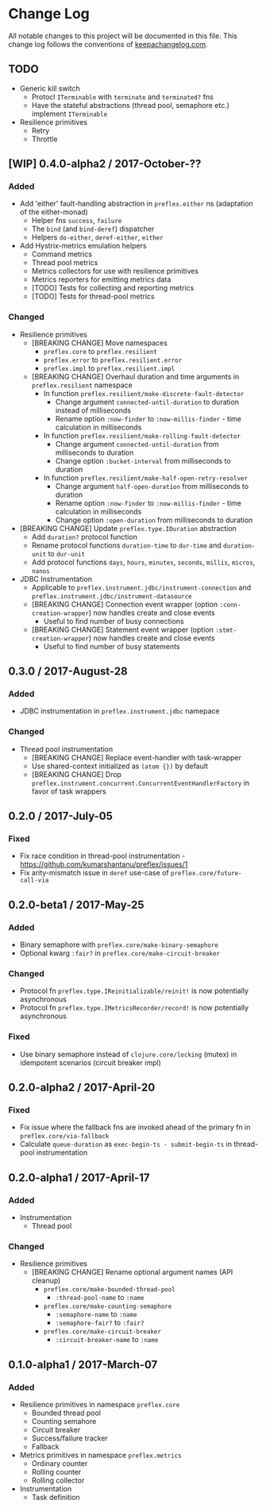 # Change Log
All notable changes to this project will be documented in this file. This change log follows the conventions of [keepachangelog.com](http://keepachangelog.com/).

## TODO

- Generic kill switch
  - Protocl `ITerminable` with `terminate` and `terminated?` fns
  - Have the stateful abstractions (thread pool, semaphore etc.) implement `ITerminable`
- Resilience primitives
  - Retry
  - Throttle


## [WIP] 0.4.0-alpha2 / 2017-October-??
### Added
- Add 'either' fault-handling abstraction in `preflex.either` ns (adaptation of the either-monad)
  - Helper fns `success`, `failure`
  - The `bind` (and `bind-deref`) dispatcher
  - Helpers `do-either`, `deref-either`, `either`
- Add Hystrix-metrics emulation helpers
  - Command metrics
  - Thread pool metrics
  - Metrics collectors for use with resilience primitives
  - Metrics reporters for emitting metrics data
  - [TODO] Tests for collecting and reporting metrics
  - [TODO] Tests for thread-pool metrics

### Changed
- Resilience primitives
  - [BREAKING CHANGE] Move namespaces
    - `preflex.core`  to `preflex.resilient`
    - `preflex.error` to `preflex.resilient.error`
    - `preflex.impl`  to `preflex.resilient.impl`
  - [BREAKING CHANGE] Overhaul duration and time arguments in `preflex.resilient` namespace
    - In function `preflex.resilient/make-discrete-fault-detector`
      - Change argument `connected-until-duration` to duration instead of milliseconds
      - Rename option `:now-finder` to `:now-millis-finder` - time calculation in milliseconds
    - In function `preflex.resilient/make-rolling-fault-detector`
      - Change argument `connected-until-duration` from milliseconds to duration
      - Change option `:bucket-interval` from milliseconds to duration
    - In function `preflex.resilient/make-half-open-retry-resolver`
      - Change argument `half-open-duration` from milliseconds to duration
      - Rename option `:now-finder` to `:now-millis-finder` - time calculation in milliseconds
      - Change option `:open-duration` from milliseconds to duration
- [BREAKING CHANGE] Update `preflex.type.IDuration` abstraction
  - Add `duration?` protocol function
  - Rename protocol functions `duration-time` to `dur-time` and `duration-unit` to `dur-unit`
  - Add protocol functions `days`, `hours`, `minutes`, `seconds`, `millis`, `micros`, `nanos`
- JDBC Instrumentation
  - Applicable to `preflex.instrument.jdbc/instrument-connection` and `preflex.instrument.jdbc/instrument-datasource`
  - [BREAKING CHANGE] Connection event wrapper (option `:conn-creation-wrapper`) now handles create and close events
    - Useful to find number of busy connections
  - [BREAKING CHANGE] Statement event wrapper (option `:stmt-creation-wrapper`) now handles create and close events
    - Useful to find number of busy statements


## 0.3.0 / 2017-August-28
### Added
- JDBC instrumentation in `preflex.instrument.jdbc` namepace

### Changed
- Thread pool instrumentation
  - [BREAKING CHANGE] Replace event-handler with task-wrapper
  - Use shared-context initialized as `(atom {})` by default
  - [BREAKING CHANGE] Drop `preflex.instrument.concurrent.ConcurrentEventHandlerFactory` in favor of task wrappers


## 0.2.0 / 2017-July-05
### Fixed
- Fix race condition in thread-pool instrumentation - https://github.com/kumarshantanu/preflex/issues/1
- Fix arity-mismatch issue in `deref` use-case of `preflex.core/future-call-via`


## 0.2.0-beta1 / 2017-May-25
### Added
- Binary semaphore with `preflex.core/make-binary-semaphore`
- Optional kwarg `:fair?` in `preflex.core/make-circuit-breaker`

### Changed
- Protocol fn `preflex.type.IReinitializable/reinit!` is now potentially asynchronous
- Protocol fn `preflex.type.IMetricsRecorder/record!` is now potentially asynchronous

### Fixed
- Use binary semaphore instead of `clojure.core/locking` (mutex) in idempotent scenarios (circuit breaker impl)


## 0.2.0-alpha2 / 2017-April-20
### Fixed
- Fix issue where the fallback fns are invoked ahead of the primary fn in `preflex.core/via-fallback`
- Calculate `queue-duration` as `exec-begin-ts - submit-begin-ts` in thread-pool instrumentation


## 0.2.0-alpha1 / 2017-April-17
### Added
- Instrumentation
  - Thread pool

### Changed
- Resilience primitives
  - [BREAKING CHANGE] Rename optional argument names (API cleanup)
    - `preflex.core/make-bounded-thread-pool`
      - `:thread-pool-name` to `:name`
    - `preflex.core/make-counting-semaphore`
      - `:semaphore-name` to `:name`
      - `:semaphore-fair?` to `:fair?`
    - `preflex.core/make-circuit-breaker`
      - `:circuit-breaker-name` to `:name`


## 0.1.0-alpha1 / 2017-March-07
### Added
- Resilience primitives in namespace `preflex.core`
  - Bounded thread pool
  - Counting semahore
  - Circuit breaker
  - Success/failure tracker
  - Fallback
- Metrics primitives in namespace `preflex.metrics`
  - Ordinary counter
  - Rolling counter
  - Rolling collector
- Instrumentation
  - Task definition
